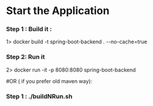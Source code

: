 
# Start the Application 
### Step 1 : Build it :
1> docker build -t spring-boot-backend . --no-cache=true

### Step 2: Run it
2> docker run -it -p 8080:8080 spring-boot-backend

#OR ( if you prefer old maven way):

### Step 1 : ./buildNRun.sh




